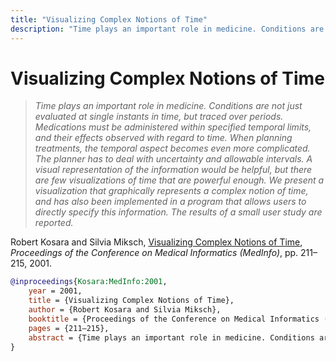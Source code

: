 ```yaml
---
title: "Visualizing Complex Notions of Time"
description: "Time plays an important role in medicine. Conditions are not just evaluated at single instants in time, but traced over periods. Medications must be administered within specified temporal limits, and their effects observed with regard to time. When planning treatments, the temporal aspect becomes even more complicated. The planner has to deal with uncertainty and allowable intervals. A visual representation of the information would be helpful, but there are few visualizations of time that are powerful enough. We present a visualization that graphically represents a complex notion of time, and has also been implemented in a program that allows users to directly specify this information. The results of a small user study are reported."
---
```


# Visualizing Complex Notions of Time

> _Time plays an important role in medicine. Conditions are not just evaluated at single instants in time, but traced over periods. Medications must be administered within specified temporal limits, and their effects observed with regard to time. When planning treatments, the temporal aspect becomes even more complicated. The planner has to deal with uncertainty and allowable intervals. A visual representation of the information would be helpful, but there are few visualizations of time that are powerful enough. We present a visualization that graphically represents a complex notion of time, and has also been implemented in a program that allows users to directly specify this information. The results of a small user study are reported._

Robert Kosara and Silvia Miksch, <a href="https://media.eagereyes.org/papers/2001/Kosara-MedInfo-2001.pdf" target="_blank">Visualizing Complex Notions of Time</a>, _Proceedings of the Conference on Medical Informatics (MedInfo)_, pp. 211–215, 2001.


```bibtex
@inproceedings{Kosara:MedInfo:2001,
	year = 2001,
	title = {Visualizing Complex Notions of Time},
	author = {Robert Kosara and Silvia Miksch},
	booktitle = {Proceedings of the Conference on Medical Informatics (MedInfo)},
	pages = {211–215},
	abstract = {Time plays an important role in medicine. Conditions are not just evaluated at single instants in time, but traced over periods. Medications must be administered within specified temporal limits, and their effects observed with regard to time. When planning treatments, the temporal aspect becomes even more complicated. The planner has to deal with uncertainty and allowable intervals. A visual representation of the information would be helpful, but there are few visualizations of time that are powerful enough. We present a visualization that graphically represents a complex notion of time, and has also been implemented in a program that allows users to directly specify this information. The results of a small user study are reported.},
}
```


